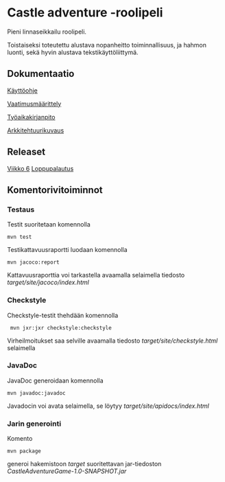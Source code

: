 # Castle adventure -roolipeli
Pieni linnaseikkailu roolipeli.

Toistaiseksi toteutettu alustava nopanheitto toiminnallisuus, ja hahmon luonti, sekä hyvin alustava tekstikäyttöliittymä.

## Dokumentaatio

[Käyttöohje](https://github.com/tramsair/ot-harjoitustyo/blob/master/dokumentaatio/kayttoohje.md)

[Vaatimusmäärittely](https://github.com/tramsair/ot-harjoitustyo/blob/master/dokumentaatio/vaatimusmaarittely.md)

[Työaikakirjanpito](https://github.com/tramsair/ot-harjoitustyo/blob/master/dokumentaatio/tuntikirjanpito.md)

[Arkkitehtuurikuvaus](https://github.com/tramsair/ot-harjoitustyo/blob/master/dokumentaatio/arkkitehtuuri.md)

## Releaset

[Viikko 6](https://github.com/tramsair/ot-harjoitustyo/releases/tag/viikko6)
[Loppupalautus](https://github.com/tramsair/ot-harjoitustyo/releases/tag/loppupalautus)


## Komentorivitoiminnot

### Testaus

Testit suoritetaan komennolla

```
mvn test
```

Testikattavuusraportti luodaan komennolla

```
mvn jacoco:report
```

Kattavuusraporttia voi tarkastella avaamalla selaimella tiedosto _target/site/jacoco/index.html_

### Checkstyle

Checkstyle-testit thehdään komennolla 

```
 mvn jxr:jxr checkstyle:checkstyle
```
Virheilmoitukset saa selville avaamalla tiedosto _target/site/checkstyle.html_ selaimella

### JavaDoc

JavaDoc generoidaan komennolla

```
mvn javadoc:javadoc
```
Javadocin voi avata selaimella, se löytyy _target/site/apidocs/index.html_

###  Jarin generointi

Komento

```
mvn package
```

generoi hakemistoon _target_ suoritettavan jar-tiedoston _CastleAdventureGame-1.0-SNAPSHOT.jar_
